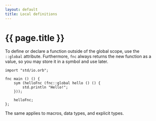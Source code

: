 ```yaml
---
layout: default
title: Local definitions
---
```

# {{ page.title }}

To define or declare a function outside of the global scope, use the `::global` attribute. Furthermore, `fnc` always returns the new function as a value, so you may store it in a symbol and use later.

```
import "std/io.orb";

fnc main () () {
    sym (helloFnc (fnc::global hello () () {
        std.println "Hello!";
    }));

    helloFnc;
};
```

The same applies to macros, data types, and explicit types.